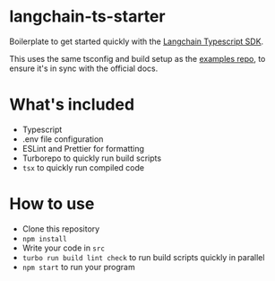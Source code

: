 # langchain-ts-starter

Boilerplate to get started quickly with the [Langchain Typescript SDK](https://github.com/hwchase17/langchainjs).

This uses the same tsconfig and build setup as the [examples repo](https://github.com/hwchase17/langchainjs/tree/main/examples), to ensure it's in sync with the official docs.

# What's included

- Typescript
- .env file configuration
- ESLint and Prettier for formatting
- Turborepo to quickly run build scripts
- `tsx` to quickly run compiled code

# How to use

- Clone this repository
- `npm install`
- Write your code in `src`
- `turbo run build lint check` to run build scripts quickly in parallel
- `npm start` to run your program
